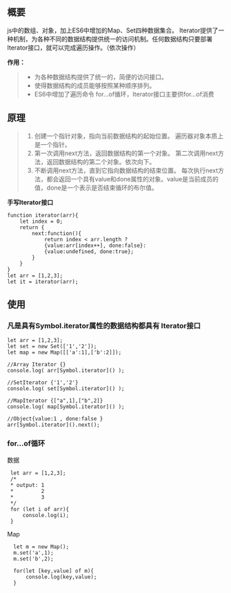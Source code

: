 ## 概要   
js中的数组、对象，加上ES6中增加的Map、Set四种数据集合。 Iterator提供了一种机制，为各种不同的数据结构提供统一的访问机制。任何数据结构只要部署Iterator接口，就可以完成遍历操作。（依次操作）   

**作用：**   
> * 为各种数据结构提供了统一的，简便的访问接口。   
> * 使得数据结构的成员能够按照某种顺序排列。   
> * ES6中增加了遍历命令 for...of循环，Iterator接口主要供for...of消费

## 原理
> 1. 创建一个指针对象，指向当前数据结构的起始位置。 遍历器对象本质上是一个指针。
> 2. 第一次调用next方法，返回数据结构的第一个对象。
>    第二次调用next方法，返回数据结构的第二个对象。依次向下。
> 3. 不断调用next方法，直到它指向数据结构的结束位置。  每次执行next方法，都会返回一个具有value和done属性的对象。value是当前成员的值，done是一个表示是否结束循环的布尔值。


**手写Iterator接口**   
```
function iterator(arr){
    let index = 0;
    return {
        next:function(){
            return index < arr.length ?
            {value:arr[index++], done:false}:
            {value:undefined, done:true};
        }
    }
}
let arr = [1,2,3];
let it = iterator(arr);
```
## 使用

### 凡是具有Symbol.iterator属性的数据结构都具有 Iterator接口   

```
let arr = [1,2,3];
let set = new Set(['1','2']);
let map = new Map([['a':1],['b':2]]);

//Array Iterator {}
console.log( arr[Symbol.iterator]() );

//SetIterator {'1','2'}
console.log( set[Symbol.iterator]() );

//MapIterator {["a",1],["b",2]}
console.log( map[Symbol.iterator]() );          

//Object{value:1 , done:false }
arr[Symbol.iterator]().next();   

```
### for...of循环
数据   

```
 let arr = [1,2,3];
 /*
 * output: 1
 *         2  
 *         3  
 */
 for (let i of arr){
     console.log(i);
 }
```
Map   
```
  let m = new Map();
  m.set('a',1);
  m.set('b',2);

  for(let [key,value] of m){
      console.log(key,value);
  }
```